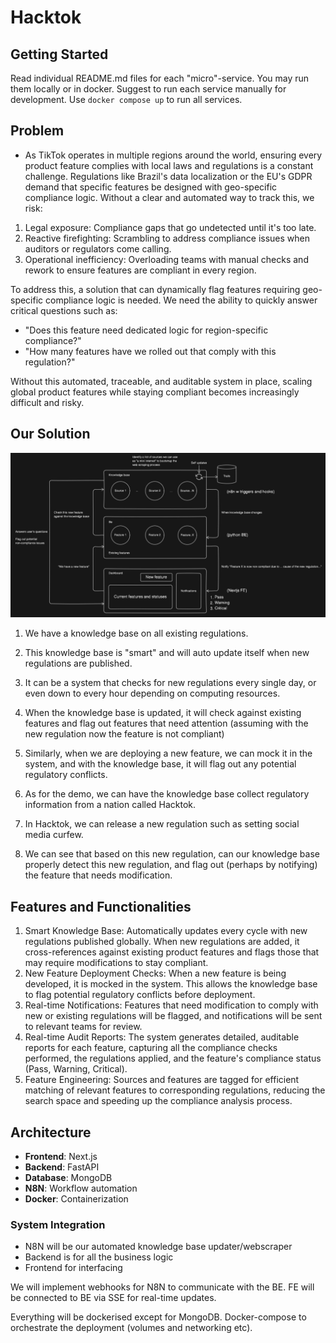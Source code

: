 # Hacktok

## Getting Started

Read individual README.md files for each "micro"-service.
You may run them locally or in docker.
Suggest to run each service manually for development.
Use `docker compose up` to run all services.

## Problem

- As TikTok operates in multiple regions around the world, ensuring every product feature complies with local laws and regulations is a constant challenge. Regulations like Brazil's data localization or the EU's GDPR demand that specific features be designed with geo-specific compliance logic. Without a clear and automated way to track this, we risk:
1. Legal exposure: Compliance gaps that go undetected until it's too late.
2. Reactive firefighting: Scrambling to address compliance issues when auditors or regulators come calling.
3. Operational inefficiency: Overloading teams with manual checks and rework to ensure features are compliant in every region.

To address this, a solution that can dynamically flag features requiring geo-specific compliance logic is needed. We need the ability to quickly answer critical questions such as:
- "Does this feature need dedicated logic for region-specific compliance?"
- "How many features have we rolled out that comply with this regulation?"
  
Without this automated, traceable, and auditable system in place, scaling global product features while staying compliant becomes increasingly difficult and risky.

## Our Solution

![Architecture Diagram](./assets/architecture.png)

1. We have a knowledge base on all existing regulations.
2. This knowledge base is "smart" and will auto update itself when new regulations are published.
3. It can be a system that checks for new regulations every single day, or even down to every hour depending on computing resources.
4. When the knowledge base is updated, it will check against existing features and flag out features that need attention (assuming with the new regulation now the feature is not compliant)
5. Similarly, when we are deploying a new feature, we can mock it in the system, and with the knowledge base, it will flag out any potential regulatory conflicts.

6. As for the demo, we can have the knowledge base collect regulatory information from a nation called Hacktok.
7. In Hacktok, we can release a new regulation such as setting social media curfew.
8. We can see that based on this new regulation, can our knowledge base properly detect this new regulation, and flag out (perhaps by notifying) the feature that needs modification.

## Features and Functionalities
1. Smart Knowledge Base:
Automatically updates every cycle with new regulations published globally.
When new regulations are added, it cross-references against existing product features and flags those that may require modifications to stay compliant.
2. New Feature Deployment Checks:
When a new feature is being developed, it is mocked in the system. This allows the knowledge base to flag potential regulatory conflicts before deployment.
3. Real-time Notifications:
Features that need modification to comply with new or existing regulations will be flagged, and notifications will be sent to relevant teams for review.
4. Real-time Audit Reports:
The system generates detailed, auditable reports for each feature, capturing all the compliance checks performed, the regulations applied, and the feature's compliance status (Pass, Warning, Critical).
5. Feature Engineering: 
Sources and features are tagged for efficient matching of relevant features to corresponding regulations, reducing the search space and speeding up the compliance analysis process.


## Architecture

- **Frontend**: Next.js
- **Backend**: FastAPI
- **Database**: MongoDB
- **N8N**: Workflow automation
- **Docker**: Containerization

### System Integration

- N8N will be our automated knowledge base updater/webscraper
- Backend is for all the business logic
- Frontend for interfacing

We will implement webhooks for N8N to communicate with the BE.
FE will be connected to BE via SSE for real-time updates.

Everything will be dockerised except for MongoDB.
Docker-compose to orchestrate the deployment (volumes and networking etc).
